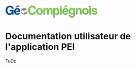 ![GeoCompiegnois](img/Logo_web-GeoCompiegnois.png)

# Documentation utilisateur de l'application PEI

ToDo

